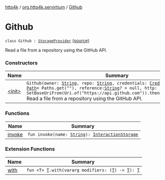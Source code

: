 [http4k](../../index.md) / [org.http4k.servirtium](../index.md) / [Github](./index.md)

# Github

`class Github : `[`StorageProvider`](../-storage-provider.md) [(source)](https://github.com/http4k/http4k/blob/master/http4k-testing-servirtium/src/main/kotlin/org/http4k/servirtium/Github.kt#L25)

Read a file from a repository using the GitHub API.

### Constructors

| Name | Summary |
|---|---|
| [&lt;init&gt;](-init-.md) | `Github(owner: `[`String`](https://kotlinlang.org/api/latest/jvm/stdlib/kotlin/-string/index.html)`, repo: `[`String`](https://kotlinlang.org/api/latest/jvm/stdlib/kotlin/-string/index.html)`, credentials: `[`Credentials`](../../org.http4k.core/-credentials/index.md)`, basePath: `[`Path`](https://docs.oracle.com/javase/9/docs/api/java/nio/file/Path.html)` = Paths.get(""), reference: `[`String`](https://kotlinlang.org/api/latest/jvm/stdlib/kotlin/-string/index.html)`? = null, http: `[`HttpHandler`](../../org.http4k.core/-http-handler.md)` = SetBaseUriFrom(Uri.of("https://api.github.com")).then(JavaHttpClient()))`<br>Read a file from a repository using the GitHub API. |

### Functions

| Name | Summary |
|---|---|
| [invoke](invoke.md) | `fun invoke(name: `[`String`](https://kotlinlang.org/api/latest/jvm/stdlib/kotlin/-string/index.html)`): `[`InteractionStorage`](../-interaction-storage/index.md) |

### Extension Functions

| Name | Summary |
|---|---|
| [with](../../org.http4k.core/with.md) | `fun <T> `[`T`](../../org.http4k.core/with.md#T)`.with(vararg modifiers: (`[`T`](../../org.http4k.core/with.md#T)`) -> `[`T`](../../org.http4k.core/with.md#T)`): `[`T`](../../org.http4k.core/with.md#T) |

